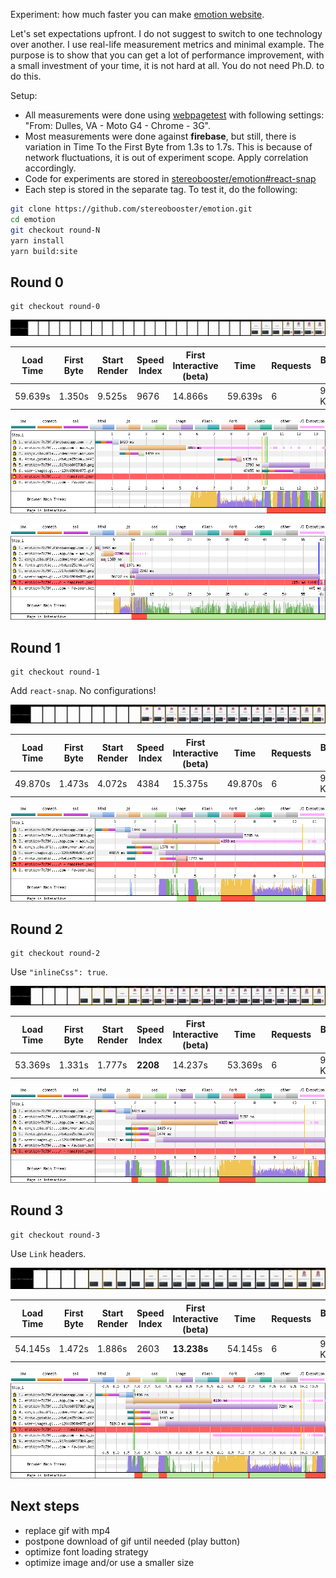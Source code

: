 Experiment: how much faster you can make [emotion website](https://emotion.sh/).

Let's set expectations upfront. I do not suggest to switch to one technology over another. I use real-life measurement metrics and minimal example. The purpose is to show that you can get a lot of performance improvement, with a small investment of your time, it is not hard at all. You do not need Ph.D. to do this.

Setup:
- All measurements were done using [webpagetest](https://www.webpagetest.org) with following settings: "From: Dulles, VA - Moto G4 - Chrome - 3G".
- Most measurements were done against **firebase**, but still, there is variation in Time To the First Byte from 1.3s to 1.7s. This is because of network fluctuations, it is out of experiment scope. Apply correlation accordingly.
- Code for experiments are stored in [stereobooster/emotion#react-snap](https://github.com/stereobooster/emotion/tree/react-snap)
- Each step is stored in the separate tag. To test it, do the following:

```sh
git clone https://github.com/stereobooster/emotion.git
cd emotion
git checkout round-N
yarn install
yarn build:site
```

## Round 0

```
git checkout round-0
```

![emotion-0-filmstrip.png](images/emotion-0-filmstrip.png)

| Load Time | First Byte | Start Render | Speed Index | First Interactive (beta) | Time    | Requests | Bytes In | Time    | Requests | Bytes In | Cost  |
|-----------|------------|--------------|-------------|--------------------------|---------|----------|----------|---------|----------|----------|-------|
| 59.639s   | 1.350s     | 9.525s       | 9676        | 14.866s                  | 59.639s | 6        | 9,084 KB | 61.694s | 8        | 9,113 KB | $$$$$ |

![emotion-0-waterfall.png](images/emotion-0-waterfall.png)

![emotion-0-waterfall-full.png](images/emotion-0-waterfall-full.png)

## Round 1

```
git checkout round-1
```

Add `react-snap`. No configurations!

![emotion-1-filmstrip.png](images/emotion-1-filmstrip.png)

| Load Time | First Byte | Start Render | Speed Index | First Interactive (beta) | Time    | Requests | Bytes In | Time    | Requests | Bytes In | Cost  |
|-----------|------------|--------------|-------------|--------------------------|---------|----------|----------|---------|----------|----------|-------|
| 49.870s   | 1.473s     | 4.072s       | 4384        | 15.375s                  | 49.870s | 6        | 9,144 KB | 51.388s | 8        | 9,174 KB | $$$$$ |

![emotion-1-waterfall.png](images/emotion-1-waterfall.png)

## Round 2

```
git checkout round-2
```

Use `"inlineCss": true`.

![emotion-2-filmstrip.png](images/emotion-2-filmstrip.png)

| Load Time | First Byte | Start Render | Speed Index | First Interactive (beta) | Time    | Requests | Bytes In | Time    | Requests | Bytes In | Cost  |
|-----------|------------|--------------|-------------|--------------------------|---------|----------|----------|---------|----------|----------|-------|
| 53.369s   | 1.331s     | 1.777s       | **2208**    | 14.237s                  | 53.369s | 6        | 9,210 KB | 54.875s | 8        | 9,242 KB | $$$$$ |

![emotion-2-waterfall.png](images/emotion-2-waterfall.png)

## Round 3


```
git checkout round-3
```

Use `Link` headers.

![emotion-3-filmstrip.png](images/emotion-3-filmstrip.png)

| Load Time | First Byte | Start Render | Speed Index | First Interactive (beta) | Time    | Requests | Bytes In | Time    | Requests | Bytes In | Cost  |
|-----------|------------|--------------|-------------|--------------------------|---------|----------|----------|---------|----------|----------|-------|
| 54.145s   | 1.472s     | 1.886s       | 2603        | **13.238s**              | 54.145s | 6        | 9,020 KB | 56.609s | 10       | 9,918 KB | $$$$$ |

![emotion-3-waterfall.png](images/emotion-3-waterfall.png)


## Next steps

- replace gif with mp4
- postpone download of gif until needed (play button)
- optimize font loading strategy
- optimize image and/or use a smaller size

